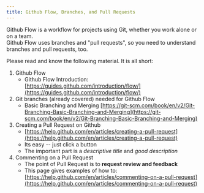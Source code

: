 ```yaml
---
title: Github Flow, Branches, and Pull Requests
---
```


Github Flow is a workflow for projects using Git, 
whether you work alone or on a team.    
Github Flow uses branches and "pull requests", 
so you need to understand branches and pull requests, too.   

Please read and know the following material.  It is all short:

1. Github Flow
   * Github Flow Introduction: [https://guides.github.com/introduction/flow/](https://guides.github.com/introduction/flow/)
2. Git branches (already covered) needed for Github Flow
   * Basic Branching and Merging [https://git-scm.com/book/en/v2/Git-Branching-Basic-Branching-and-Merging](https://git-scm.com/book/en/v2/Git-Branching-Basic-Branching-and-Merging)
3. Creating a Pull Request on Github 
   * [https://help.github.com/en/articles/creating-a-pull-request](https://help.github.com/en/articles/creating-a-pull-request)
   * Its easy -- just click a button
   * The important part is a *descriptive title* and *good description*
4. Commenting on a Pull Request
   * The point of Pull Request is to **request review and feedback**
   * This page gives examples of how to: [https://help.github.com/en/articles/commenting-on-a-pull-request](https://help.github.com/en/articles/commenting-on-a-pull-request)
